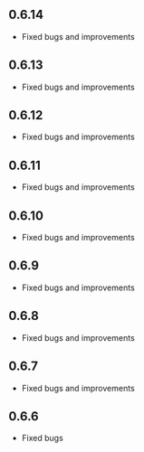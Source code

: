 ## 0.6.14
- Fixed bugs and improvements

## 0.6.13
- Fixed bugs and improvements

## 0.6.12
- Fixed bugs and improvements

## 0.6.11
- Fixed bugs and improvements

## 0.6.10
- Fixed bugs and improvements

## 0.6.9
- Fixed bugs and improvements

## 0.6.8
- Fixed bugs and improvements

## 0.6.7
- Fixed bugs and improvements

## 0.6.6
- Fixed bugs
